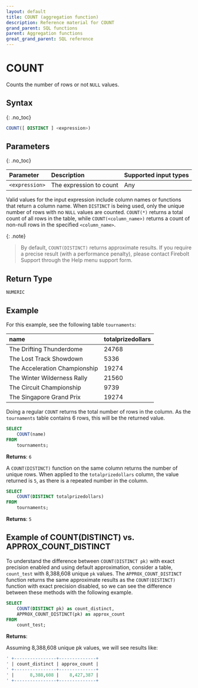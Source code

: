 ```yaml
---
layout: default
title: COUNT (aggregation function)
description: Reference material for COUNT
grand_parent: SQL functions
parent: Aggregation functions
great_grand_parent: SQL reference
---
```


# COUNT

Counts the number of rows or not `NULL` values.

## Syntax
{: .no_toc}

```sql
COUNT([ DISTINCT ] <expression>)
```

## Parameters
{: .no_toc}

| Parameter | Description                         |Supported input types |
| :--------- | :----------------------------------- | :---------------------|
| `<expression>`  | The expression to count | Any | 


Valid values for the input expression include column names or functions that return a column name. When `DISTINCT` is being used, only the unique number of rows with no `NULL` values are counted. `COUNT(*)` returns a total count of all rows in the table, while `COUNT(<column_name>)` returns a count of non-null rows in the specified `<column_name>`.

{: .note}
> By default, `COUNT(DISTINCT)` returns approximate results. If you require a precise result (with a performance penalty), please contact Firebolt Support through the Help menu support form. 

## Return Type
`NUMERIC`

## Example
For this example, see the following table `tournaments`: 

| name                          | totalprizedollars |
| :-----------------------------| :-----------------| 
| The Drifting Thunderdome      | 24768             |
| The Lost Track Showdown       | 5336              |
| The Acceleration Championship | 19274             |
| The Winter Wilderness Rally   | 21560             |
| The Circuit Championship      | 9739              |
| The Singapore Grand Prix      | 19274             |

Doing a regular `COUNT` returns the total number of rows in the column. As the `tournaments` table contains 6 rows, this will be the returned value. 

```sql
SELECT
	COUNT(name)
FROM
	tournaments;
```

**Returns**: `6`

A `COUNT(DISTINCT)` function on the same column returns the number of unique rows. When applied to the `totalprizedollars` column, the value returned is `5`, as there is a repeated number in the column. 

```sql
SELECT
	COUNT(DISTINCT totalprizedollars)
FROM
	tournaments;
```

**Returns**: `5`

## Example of COUNT(DISTINCT) vs. APPROX_COUNT_DISTINCT

To understand the difference between `COUNT(DISTINCT pk)` with exact precision enabled and using default approximation, consider a table, `count_test` with 8,388,608 unique `pk` values. The `APPROX_COUNT_DISTINCT` function returns the same approximate results as the `COUNT(DISTINCT)` function with exact precision disabled, so we can see the difference between these methods with the following example. 

```sql
SELECT
	COUNT(DISTINCT pk) as count_distinct,
	APPROX_COUNT_DISTINCT(pk) as approx_count
FROM
	count_test;
```

**Returns**: 

Assuming 8,388,608 unique pk values, we will see results like: 


```sql
' +----------------+--------------+
' | count_distinct | approx_count |
' +----------------+--------------+
' |      8,388,608 |    8,427,387 |
' +----------------+--------------+
```
